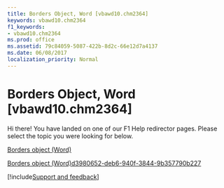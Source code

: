 ```yaml
---
title: Borders Object, Word [vbawd10.chm2364]
keywords: vbawd10.chm2364
f1_keywords:
- vbawd10.chm2364
ms.prod: office
ms.assetid: 79c84059-5087-422b-8d2c-66e12d7a4137
ms.date: 06/08/2017
localization_priority: Normal
---
```



# Borders Object, Word [vbawd10.chm2364]

Hi there! You have landed on one of our F1 Help redirector pages. Please select the topic you were looking for below.

[Borders object (Word)](http://msdn.microsoft.com/library/6dd1d4cc-2dcf-22c7-a299-4721a5543ba3%28Office.15%29.aspx)

[Borders object (Word)d3980652-deb6-940f-3844-9b357790b227](http://msdn.microsoft.com/library/d3980652-deb6-940f-3844-9b357790b227%28Office.15%29.aspx)

[!include[Support and feedback](~/includes/feedback-boilerplate.md)]